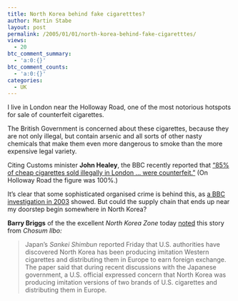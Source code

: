 ```yaml
---
title: North Korea behind fake cigaretttes?
author: Martin Stabe
layout: post
permalink: /2005/01/01/north-korea-behind-fake-cigaretttes/
views:
  - 20
btc_comment_summary:
  - 'a:0:{}'
btc_comment_counts:
  - 'a:0:{}'
categories:
  - UK
---
```

I live in London near the Holloway Road, one of the most notorious hotspots for sale of counterfeit cigarettes.

The British Government is concerned about these cigarettes, because they are not only illegal, but contain arsenic and all sorts of other nasty chemicals that make them even more dangerous to smoke than the more expensive legal variety.

Citing Customs minister **John Healey**, the BBC recently reported that [&ldquo;85% of cheap cigarettes sold illegally in London &#8230; were counterfeit.&rdquo;][1] (On Holloway Road the figure was 100%.)

It&#8217;s clear that some sophisticated organised crime is behind this, as [a BBC investigation in 2003][2] showed. But could the supply chain that ends up near my doorstep begin somewhere in North Korea?

**Barry Briggs** of the the excellent *North Korea Zone* today [noted][3] this story from *Chosum Ilbo:*

> Japan&#8217;s *Sankei Shimbun* reported Friday that U.S. authorities have discovered North Korea has been producing imitation Western cigarettes and distributing them in Europe to earn foreign exchange. The paper said that during recent discussions with the Japanese government, a U.S. official expressed concern that North Korea was producing imitation versions of two brands of U.S. cigarettes and distributing them in Europe.

 [1]: http://news.bbc.co.uk/1/hi/uk/4096911.stm
 [2]: http://news.bbc.co.uk/1/hi/programmes/crooked_britain/2625103.stm
 [3]: http://www.nkzone.org/nkzone/entry/2004/12/lighting_up_for.php "North Korea zone: Lighting Up For The Dear Leader"